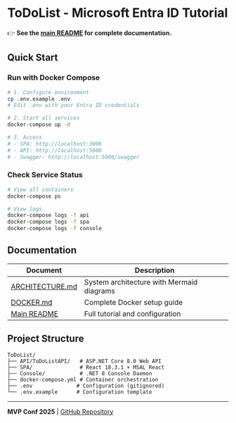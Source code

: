 # ToDoList - Microsoft Entra ID Tutorial

👉 **See the [main README](../../README.md) for complete documentation.**

## Quick Start

### Run with Docker Compose

```bash
# 1. Configure environment
cp .env.example .env
# Edit .env with your Entra ID credentials

# 2. Start all services
docker-compose up -d

# 3. Access
# - SPA: http://localhost:3000
# - API: http://localhost:5000
# - Swagger: http://localhost:5000/swagger
```

### Check Service Status

```bash
# View all containers
docker-compose ps

# View logs
docker-compose logs -f api
docker-compose logs -f spa
docker-compose logs -f console
```

## Documentation

| Document | Description |
|----------|-------------|
| [ARCHITECTURE.md](./ARCHITECTURE.md) | System architecture with Mermaid diagrams |
| [DOCKER.md](./DOCKER.md) | Complete Docker setup guide |
| [Main README](../../README.md) | Full tutorial and configuration |

## Project Structure

```
ToDoList/
├── API/ToDoListAPI/   # ASP.NET Core 8.0 Web API
├── SPA/               # React 18.3.1 + MSAL React
├── Console/           # .NET 8 Console Daemon
├── docker-compose.yml # Container orchestration
├── .env              # Configuration (gitignored)
└── .env.example      # Configuration template
```

---

**MVP Conf 2025** | [GitHub Repository](https://github.com/viniventura/mvpconf-entraflows)
